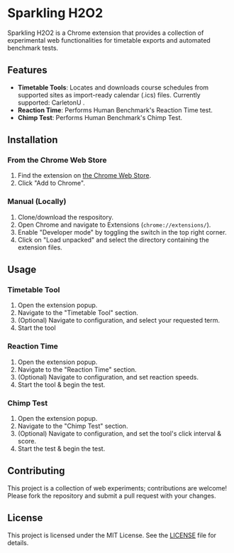 ﻿# Sparkling H2O2

Sparkling H2O2 is a Chrome extension that provides a collection of experimental web functionalities for timetable exports and automated benchmark tests.

## Features

- **Timetable Tools**: Locates and downloads course schedules from supported sites as import-ready calendar (.ics) files. Currently supported: CarletonU .
- **Reaction Time**: Performs Human Benchmark's Reaction Time test.
- **Chimp Test**: Performs Human Benchmark's Chimp Test.

## Installation

### From the Chrome Web Store

1. Find the extension on <a href="https://chromewebstore.google.com/detail/sparkling-h2o2/dolaidlinopdijhbmholdeilalbedhjm" target="_blank">the Chrome Web Store</a>.
3. Click "Add to Chrome".

### Manual (Locally)

1. Clone/download the respository.
2. Open Chrome and navigate to Extensions (`chrome://extensions/`).
3. Enable "Developer mode" by toggling the switch in the top right corner.
4. Click on "Load unpacked" and select the directory containing the extension files.

## Usage

### Timetable Tool

1. Open the extension popup.
2. Navigate to the "Timetable Tool" section.
3. (Optional) Navigate to configuration, and select your requested term.
4. Start the tool

### Reaction Time

1. Open the extension popup.
2. Navigate to the "Reaction Time" section.
3. (Optional) Navigate to configuration, and set reaction speeds.
4. Start the tool & begin the test.

### Chimp Test

1. Open the extension popup.
2. Navigate to the "Chimp Test" section.
3. (Optional) Navigate to configuration, and set the tool's click interval & score.
3. Start the test & begin the test.

## Contributing

This project is a collection of web experiments; contributions are welcome! Please fork the repository and submit a pull request with your changes.

## License

This project is licensed under the MIT License. See the [LICENSE](LICENSE) file for details.
